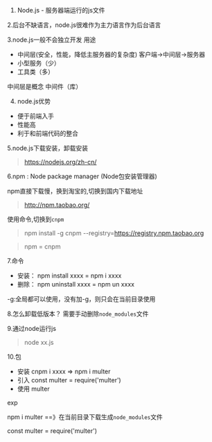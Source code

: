 1. Node.js - 服务器端运行的js文件

2.后台不缺语言，node.js很难作为主力语言作为后台语言

3.node.js一般不会独立开发
用途
- 中间层(安全，性能，降低主服务器的复杂度)     客户端->中间层->服务器
- 小型服务（少）
- 工具类（多）

中间层是概念
中间件（库） 

4. node.js优势
- 便于前端入手
- 性能高
- 利于和前端代码的整合


5.node.js下载安装，卸载安装

> https://nodejs.org/zh-cn/

6.npm : Node package manager (Node包安装管理器)

npm直接下载慢，换到淘宝的,切换到国内下载地址

> http://npm.taobao.org/

使用命令,切换到`cnpm`
> npm install -g cnpm --registry=https://registry.npm.taobao.org

> npm = cnpm

7.命令

- 安装： npm install xxxx = npm i xxxx
- 删除： npm uninstall xxxx = npm un xxxx

-g:全局都可以使用，没有加-g，则只会在当前目录使用


8.怎么卸载低版本？
需要手动删除`node_modules`文件

9.通过node运行js

> node xx.js

10.包
 - 安装   cnpm i xxxx  => npm i multer
 - 引入                   const multer = require('multer')
 - 使用                   multer

exp

npm i multer ==》在当前目录下载生成`node_modules`文件

const multer = require('multer')